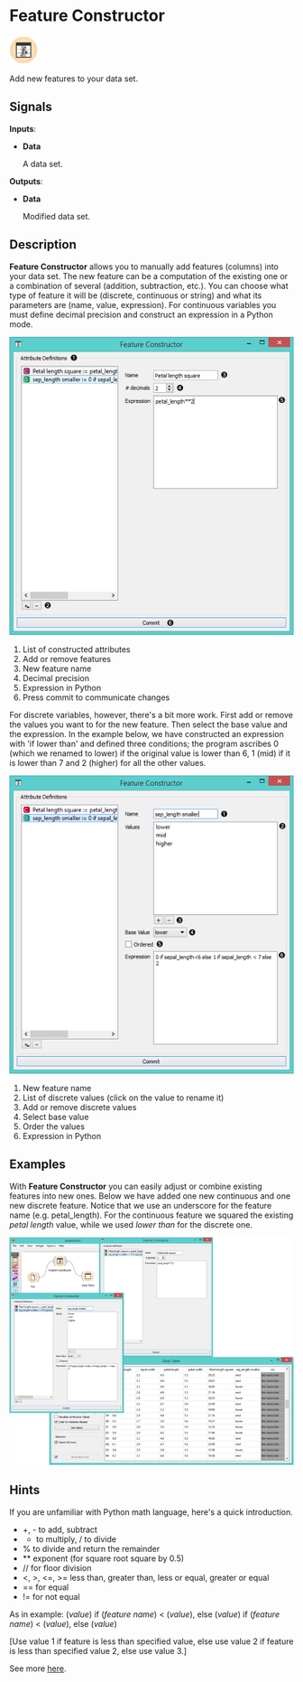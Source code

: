 Feature Constructor
===================

![image](icons/feature-constructor.png)

Add new features to your data set.

Signals
-------

**Inputs**:

- **Data**

  A data set.

**Outputs**:

- **Data**

  Modified data set.

Description
-----------

**Feature Constructor** allows you to manually add features (columns) into your data set. The new feature can be a computation of the existing one or a combination of several (addition, subtraction, etc.). You can choose what type of feature it will be (discrete, continuous or string) and what its parameters are (name, value, expression). For continuous variables you must define decimal precision and construct an expression in a Python mode. 

![image](images/feature-constructor1-stamped.png)

1. List of constructed attributes
2. Add or remove features
3. New feature name
4. Decimal precision
5. Expression in Python
6. Press commit to communicate changes

For discrete variables, however, there's a bit more work. First add or remove the values you want to for the new feature. Then select the base value and the expression. In the example below, we have constructed an expression with 'if lower than' and defined three conditions; the program ascribes 0 (which we renamed to lower) if the original value is lower than 6, 1 (mid) if it is lower than 7 and 2 (higher) for all the other values. 

![image](images/feature-constructor2-stamped.png)

1. New feature name
2. List of discrete values (click on the value to rename it)
3. Add or remove discrete values
4. Select base value
5. Order the values
6. Expression in Python

Examples
--------

With **Feature Constructor** you can easily adjust or combine existing features into new ones. Below we have added one new continuous and one new discrete feature. Notice that we use an underscore for the feature name (e.g. petal_length). For the continuous feature we squared the existing *petal length* value, while we used *lower than* for the discrete one.

![image](images/feature-constructor-example.png)

Hints
-----

If you are unfamiliar with Python math language, here's a quick introduction.
- +, - to add, subtract
- * to multiply, / to divide
- % to divide and return the remainder
- ** exponent (for square root square by 0.5)
- // for floor division
- <, >, <=, >= less than, greater than, less or equal, greater or equal
- == for equal
- != for not equal

As in example:
(*value*) if (*feature name*) < (*value*), else (*value*) if (*feature name*) < (*value*), else (*value*)

[Use value 1 if feature is less than specified value, else use value 2 if feature is less than specified value 2, else use value 3.]

See more [here](http://www.tutorialspoint.com/python/python_basic_operators.htm).
